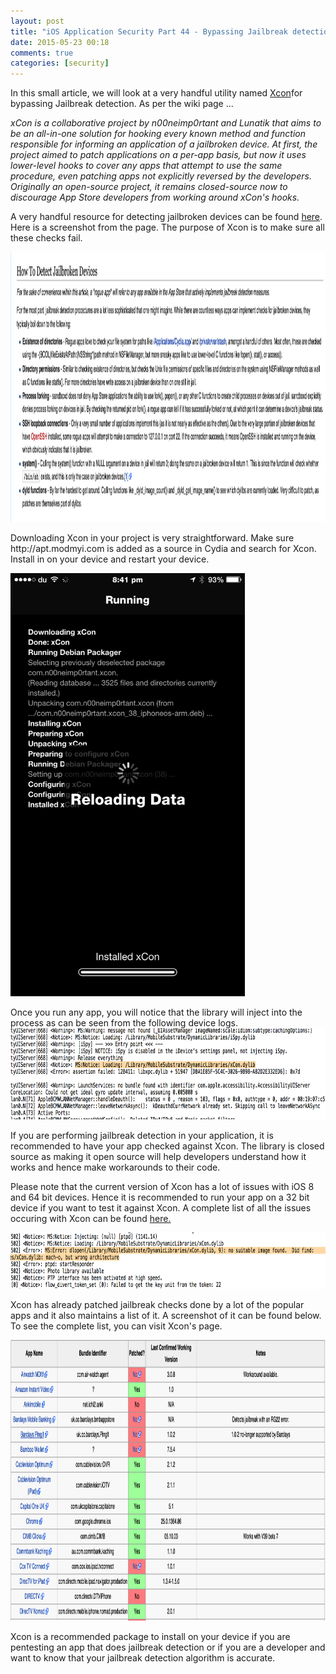```yaml
---
layout: post
title: "iOS Application Security Part 44 - Bypassing Jailbreak detection using Xcon"
date: 2015-05-23 00:18
comments: true
categories: [security]
---
```


<p>In this small article, we will look at a very handful utility named <a href="https://www.theiphonewiki.com/wiki/XCon">Xcon</a>for bypassing Jailbreak detection. As per the wiki page ...</p>

<p><i>xCon is a collaborative project by n00neimp0rtant and Lunatik that aims to be an all-in-one solution for hooking every known method and function responsible for informing an application of a jailbroken device. At first, the project aimed to patch applications on a per-app basis, but now it uses lower-level hooks to cover any apps that attempt to use the same procedure, even patching apps not explicitly reversed by the developers. Originally an open-source project, it remains closed-source now to discourage App Store developers from working around xCon's hooks.</i></p>

<p>A very handful resource for detecting jailbroken devices can be found <a href="https://www.theiphonewiki.com/wiki/Bypassing_Jailbreak_Detection">here</a>. Here is a screenshot from the page. The purpose of Xcon is to make sure all these checks fail.</p>

<!-- more -->

<img src="/images/posts/ios44/1.png" width="1249" height="432" alt="1">

<p>Downloading Xcon in your project is very straightforward. Make sure http://apt.modmyi.com is added as a source in Cydia and search for Xcon. Install in on your device and restart your device.</p>

<img src="/images/posts/ios44/x.PNG" width="375" height="677" alt="X">

<p>Once you run any app, you will notice that the library will inject into the process as can be seen from the following device logs.
	
<img src="/images/posts/ios44/2.png" width="760" height="146" alt="2">

<p>If you are performing jailbreak detection in your application, it is recommended to have your app checked against Xcon. The library is closed source as making it open source will help developers understand how it works and hence make workarounds to their code.</p>
Please note that the current version of Xcon has a lot of issues with iOS 8 and 64 bit devices. Hence it is recommended to run your app on a 32 bit device if you want to test it against Xcon. A complete list of all the issues occuring with Xcon can be found <a href="https://github.com/n00neimp0rtant/xCon-Issues">here.</a></p>

<img src="/images/posts/ios44/5.png" width="776" height="90" alt="5">

<p>Xcon has already patched jailbreak checks done by a lot of the popular apps and it also maintains a list of it. A screenshot of it can be found below. To see the complete list, you can visit Xcon's page.</p>

<img src="/images/posts/ios44/4.png" width="1508" height="449" alt="4">

<p>Xcon is a recommended package to install on your device if you are pentesting an app that does jailbreak detection or if you are a developer and want to know that your jailbreak detection algorithm is accurate.</p>